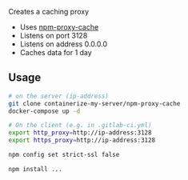Creates a caching proxy

* Uses [npm-proxy-cache](https://github.com/nknapp/npm-proxy-cache)
* Listens on port 3128
* Listens on address 0.0.0.0
* Caches data for 1 day

## Usage

```bash
# on the server (ip-address)
git clone containerize-my-server/npm-proxy-cache
docker-compose up -d

# On the client (e.g. in .gitlab-ci.yml)
export http_proxy=http://ip-address:3128
export https_proxy=http://ip-address:3128

npm config set strict-ssl false

npm install ...
```

